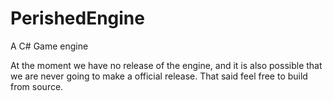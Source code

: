 # PerishedEngine
A C# Game engine

At the moment we have no release of the engine, and it is also possible that we are never going to make a official release. That said feel free to build from source.
